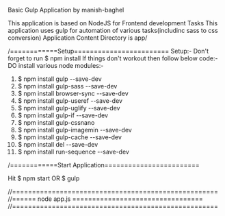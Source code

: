 Basic Gulp Application by manish-baghel

This application is based on NodeJS for Frontend development Tasks
This application uses gulp for automation of various tasks(includinc sass to css conversion)
Application Content Directory is app/


/============Setup========================
Setup:-
Don't forget to run $ npm install
If things don't workout then follow below code:-
DO install various node modules:-
 1.  $ npm install gulp --save-dev
 2.  $ npm install gulp-sass --save-dev
 3.  $ npm install browser-sync --save-dev
 4.  $ npm install gulp-useref --save-dev
 5.  $ npm install gulp-uglify --save-dev 
 6.  $ npm install gulp-if --save-dev 
 7.  $ npm install gulp-cssnano
 8.  $ npm install gulp-imagemin --save-dev
 9.  $ npm install gulp-cache --save-dev
 10. $ npm install del --save-dev
 11. $ npm install run-sequence --save-dev
 
 
 
 
 /============Start Application========================
 
 Hit $ npm start OR $ gulp

 //====================================================
 //====== node app.js =================================
 //====================================================